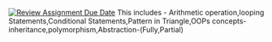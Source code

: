 [![Review Assignment Due Date](https://classroom.github.com/assets/deadline-readme-button-22041afd0340ce965d47ae6ef1cefeee28c7c493a6346c4f15d667ab976d596c.svg)](https://classroom.github.com/a/LCpbvAbk)
 This includes - Arithmetic operation,looping Statements,Conditional Statements,Pattern in Triangle,OOPs concepts-inheritance,polymorphism,Abstraction-(Fully,Partial)
